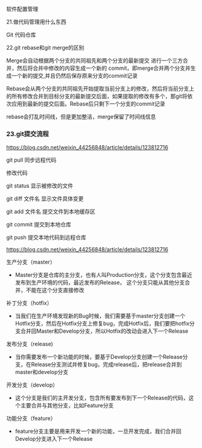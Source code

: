 软件配置管理



21.做代码管理用什么东西

Git 代码仓库



22.git rebase和git merge的区别

Merge会自动根据两个分支的共同祖先和两个分支的最新提交 进行一个三方合并，然后将合并中修改的内容生成一个新的 commit，即merge合并两个分支并生成一个新的提交,并且仍然后保存原来分支的commit记录



Rebase会从两个分支的共同祖先开始提取当前分支上的修改，然后将当前分支上的所有修改合并到目标分支的最新提交后面，如果提取的修改有多个，那git将依次应用到最新的提交后面。Rebase后只剩下一个分支的commit记录

rebase会打乱时间线，但是更加整洁，merge保留了时间线信息



### 23.git提交流程

https://blog.csdn.net/weixin_44256848/article/details/123812716

git pull 同步远程代码

修改代码

git status 显示被修改的文件

git diff 文件名 显示文件具体变更

git add 文件名 提交文件到本地缓存区

git commit 提交到本地仓库

git push 提交本地代码到远程仓库

https://blog.csdn.net/weixin_44256848/article/details/123812716

生产分支（master）‌

- Master分支是仓库的主分支，也有人叫Production分支，这个分支包含最近发布到生产环境的代码，最近发布的Release， 这个分支只能从其他分支合并，不能在这个分支直接修改‌

补丁分支（hotfix）‌

- 当我们在生产环境发现新的Bug时候，我们需要基于master分支创建一个Hotfix分支，然后在Hotfix分支上修复bug，完成Hotfix后，我们要把hotfix分支合并回Master和Develop分支‌，所以Hotfix的改动会进入下一个Release

发布分支（release)‌

- 当你需要发布一个新功能的时候，要基于Develop分支创建一个Release分支，在Release分支测试并修复bug，完成release后，把release合并到master和develop分支‌

开发分支（develop）‌

- 这个分支是我们的主开发分支，包含所有要发布到下一个Release的代码，这个主要合并与其他分支，比如Feature分支‌

功能分支（feature）‌

- feature分支主要是用来开发一个新的功能，一旦开发完成，我们合并回Develop分支进入下一个Release‌



